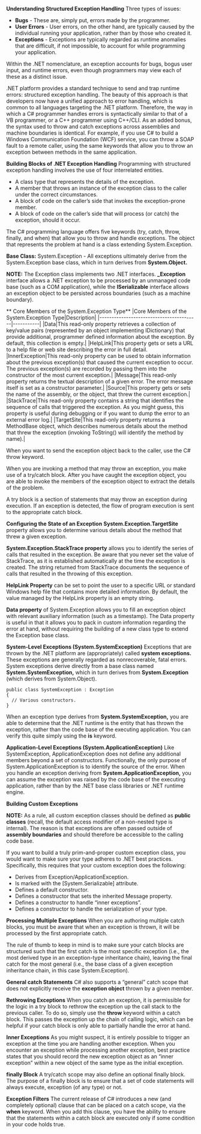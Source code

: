 **Understanding Structured Exception Handling**
Three types of issues: 
* **Bugs** - These are, simply put, errors made by the programmer.
* **User Errors** -  User errors, on the other hand, are typically caused by the individual running your application, rather than by those who created it.
* **Exceptions** -  Exceptions are typically regarded as runtime anomalies that are difficult, if not impossible, to account for while programming your application.

Within the .NET nomenclature, an exception accounts for bugs, bogus user input, and runtime errors, even though programmers may view each of these as a distinct issue.

.NET platform provides a standard technique to send and trap runtime errors: structured exception handling. The beauty of this approach is that developers now have a unified approach to 
error handling, which is common to all languages targeting the .NET platform. Therefore, the way in which a C# programmer handles errors is syntactically similar to that of a VB programmer, or a C++ programmer using C++/CLI.
As an added bonus, the syntax used to throw and catch exceptions across assemblies and machine boundaries is identical. For example, if you use C# to build a Windows Communication Foundation (WCF) service, you can throw a SOAP fault to a remote caller, using the same keywords that allow you to throw an exception between methods in the same application.

**Building Blocks of .NET Exception Handling**
Programming with structured exception handling involves the use of four interrelated entities.
* A class type that represents the details of the exception.
* A member that throws an instance of the exception class to the caller under the correct circumstances.
* A block of code on the caller’s side that invokes the exception-prone member.
* A block of code on the caller’s side that will process (or catch) the exception, should it occur.

The C# programming language offers five keywords (try, catch, throw, finally, and when) that allow you to throw and handle exceptions. The object that represents the problem at hand is a class extending System.Exception.

**Base Class:**  System.Exception - All exceptions ultimately derive from the System.Exception base class, which in turn derives from **System.Object.**

**NOTE:** The Exception class implements two .NET interfaces. **_Exception** interface allows a .NET exception to be processed by an unmanaged code base (such as a COM application), while the **ISerializable** interface allows an exception object to be persisted across boundaries (such as a machine boundary).

** Core Members of the System.Exception Type**
|Core Members of the System.Exception Type|Description|
|-----------------------------------------|-----------|
|Data|This read-only property retrieves a collection of key/value pairs (represented by an object implementing IDictionary) that provide additional, programmer defined information about the exception. By default, this collection is empty.|
|HelpLink|This property gets or sets a URL to a help file or web site describing the error in full detail.
|InnerException|This read-only property can be used to obtain information about the previous exception(s) that caused the current exception to occur. The previous exception(s) are recorded by passing them into the constructor of the most current exception.|
|Message|This read-only property returns the textual description of a given error. The error message itself is set as a constructor parameter.|
|Source|This property gets or sets the name of the assembly, or the object, that threw the current exception.|
|StackTrace|This read-only property contains a string that identifies the sequence of calls that triggered the exception. As you might guess, this property is useful during debugging or if you want to dump the error to an external error log.|
|TargetSite|This read-only property returns a MethodBase object, which describes numerous details about the method that threw the exception (invoking ToString() will identify the method by name).|

When you want to send the exception object back to the caller, use the C# throw keyword.

When you are invoking a method that may throw an exception, you make use of a try/catch block. After you have caught the exception object, you are able to invoke the members of the
exception object to extract the details of the problem.

A try block is a section of statements that may throw an exception during execution. If an exception is detected, the flow of program execution is sent to the appropriate catch block. 

**Configuring the State of an Exception**
**System.Exception.TargetSite**  property allows you to determine various details about the method that threw a given exception.

**System.Exception.StackTrace property** allows you to identify the series of calls that resulted in the exception. Be aware that you never set the value of StackTrace, as it is established automatically at the time the exception is created. 
The string returned from StackTrace documents the sequence of calls that resulted in the throwing of this exception. 

**HelpLink Property** can be set to point the user to a specific URL or standard Windows help file that contains more detailed information. By default, the value managed by the HelpLink property is an empty string.

**Data property** of System.Exception allows you to fill an exception object with relevant auxiliary information (such as a timestamp). 
The Data property is useful in that it allows you to pack in custom information regarding the error at hand, without requiring the building of a new class type to extend the Exception base class.

**System-Level Exceptions (System.SystemException)**
Exceptions that are thrown by the .NET platform are (appropriately) called **system exceptions.** These exceptions are generally regarded as nonrecoverable, fatal errors. System exceptions derive directly from a base class named **System.SystemException,** which in turn derives from **System.Exception** (which derives from System.Object).

	public class SystemException : Exception
    {
      // Various constructors.
    }
	
When an exception type derives from **System.SystemException,** you are able to determine that the .NET runtime is the entity that has thrown the exception, rather than the code base of the executing application. You can verify this quite simply using the **is** keyword.

**Application-Level Exceptions (System.ApplicationException)**
Like SystemException, ApplicationException does not define any additional members beyond a set of constructors. Functionally, the only purpose of System.ApplicationException is to identify the source of the error. When you handle an exception deriving from **System.ApplicationException,** you can assume the exception was raised by the code base of the executing application, rather than by the .NET base class libraries or .NET runtime engine.

**Building Custom Exceptions**

**NOTE:** As a rule, all custom exception classes should be defined as **public classes** (recall, the default access modifier of a non-nested type is internal). The reason is that exceptions are often passed outside of **assembly boundaries** and should therefore be accessible to the calling code base.

If you want to build a truly prim-and-proper custom exception class, you would want to make sure your type adheres to .NET best practices. Specifically, this requires that your custom exception does the following:
* Derives from Exception/ApplicationException.
* Is marked with the [System.Serializable] attribute.
* Defines a default constructor.
* Defines a constructor that sets the inherited Message property.
* Defines a constructor to handle “inner exceptions”.
* Defines a constructor to handle the serialization of your type.

**Processing Multiple Exceptions**
When you are authoring multiple catch blocks, you must be aware that when an exception is thrown, it will be processed by the first appropriate catch.

The rule of thumb to keep in mind is to make sure your catch blocks are structured such that the first catch is the most specific exception (i.e., the most derived type in an exception-type inheritance chain), leaving the final catch for the most general (i.e., the base class of a given exception inheritance chain, in this case System.Exception).

**General catch Statements**
C# also supports a “general” catch scope that does not explicitly receive the **exception object** thrown by a given member.

**Rethrowing Exceptions**
When you catch an exception, it is permissible for the logic in a try block to rethrow the exception up the call stack to the previous caller. To do so, simply use the **throw** keyword within a catch block. This passes the exception up the chain of calling logic, which can be helpful if your catch block is only able to partially handle the error at hand.

**Inner Exceptions**
As you might suspect, it is entirely possible to trigger an exception at the time you are handling another exception.
When you encounter an exception while processing another exception, best practice states that you should record the new exception object as an “inner exception” within a new object of the same type as the initial exception.

**finally Block**
A try/catch scope may also define an optional finally block. The purpose of a finally block is to ensure that a set of code statements will always execute, exception (of any type) or not. 

**Exception Filters**
The current release of C# introduces a new (and completely optional) clause that can be placed on a catch scope, via the **when** keyword. When you add this clause, you have the ability to ensure that the statements within a catch block are executed only if some condition in your code holds true. 










